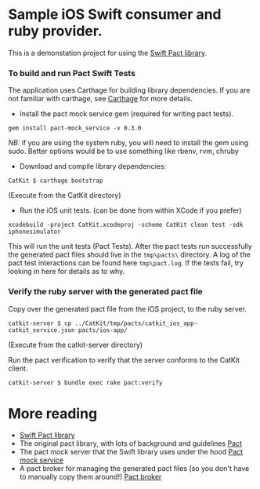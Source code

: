 # Sample iOS Swift consumer and ruby provider.
This is a demonstation project for using the [Swift Pact library](https://github.com/DiUS/pact-consumer-swift).

### To build and run Pact Swift Tests
The application uses Carthage for building library dependencies. If you are not familiar with carthage, see [Carthage](https://github.com/Carthage/Carthage) for more details.

* Install the pact mock service gem (required for writing pact tests).
```
gem install pact-mock_service -v 0.3.0
```
*NB:* if you are using the system ruby, you will need to install the gem using sudo. Better options would be to use something like rbenv, rvm, chruby

* Download and compile library dependencies:
```
CatKit $ carthage bootstrap
```
(Execute from the CatKit directory)

* Run the iOS unit tests. (can be done from within XCode if you prefer)
```
xcodebuild -project CatKit.xcodeproj -scheme CatKit clean test -sdk iphonesimulator
```
This will run the unit tests (Pact Tests). After the pact tests run successfully the generated pact files should live in the `tmp\pacts\` directory. A log of the pact test interactions can be found here `tmp\pact.log`. If the tests fail, try looking in here for details as to why.

### Verify the ruby server with the generated pact file
Copy over the generated pact file from the iOS project, to the ruby server.
```
catkit-server $ cp ../CatKit/tmp/pacts/catkit_ios_app-catkit_service.json pacts/ios-app/
```
(Execute from the catkit-server directory)

Run the pact verification to verify that the server conforms to the CatKit client.
```
catkit-server $ bundle exec rake pact:verify
```

# More reading
* [Swift Pact library](https://github.com/DiUS/pact-consumer-swift)
* The original pact library, with lots of background and guidelines [Pact](https://github.com/realestate-com-au/pact)
* The pact mock server that the Swift library uses under the hood [Pact mock service](https://github.com/bethesque/pact-mock_service)
* A pact broker for managing the generated pact files (so you don't have to manually copy them around!) [Pact broker](https://github.com/bethesque/pact_broker)
